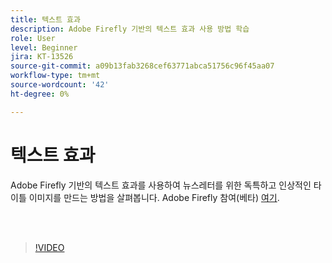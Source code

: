 ```yaml
---
title: 텍스트 효과
description: Adobe Firefly 기반의 텍스트 효과 사용 방법 학습
role: User
level: Beginner
jira: KT-13526
source-git-commit: a09b13fab3268cef63771abca51756c96f45aa07
workflow-type: tm+mt
source-wordcount: '42'
ht-degree: 0%

---
```


# 텍스트 효과

Adobe Firefly 기반의 텍스트 효과를 사용하여 뉴스레터를 위한 독특하고 인상적인 타이틀 이미지를 만드는 방법을 살펴봅니다. Adobe Firefly 참여(베타) [여기](https://firefly.adobe.com/).

<br> 

>[!VIDEO](https://video.tv.adobe.com/v/3420829?quality=12&learn=on&hidetitle=true)
